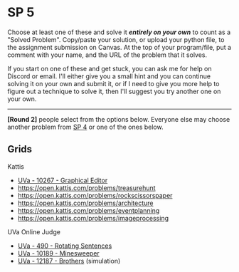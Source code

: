 # SP 5

Choose at least one of these and solve it ***entirely on your own*** to count as a "Solved Problem". Copy/paste your solution, or upload your python file, to the assignment submission on Canvas. At the top of your program/file, put a comment with your name, and the URL of the problem that it solves.

If you start on one of these and get stuck, you can ask me for help on Discord or email. I'll either give you a small hint and you can continue solving it on your own and submit it, or if I need to give you more help to figure out a technique to solve it, then I'll suggest you try another one on your own.

<hr>

**[Round 2]** people select from the options below. Everyone else may choose another problem from [SP 4](sp4.md) or one of the ones below.

## Grids

Kattis

- [UVa - 10267 - Graphical Editor](https://onlinejudge.org/index.php?option=onlinejudge&Itemid=8&page=show_problem&problem=1208)
- https://open.kattis.com/problems/treasurehunt
- https://open.kattis.com/problems/rockscissorspaper
- https://open.kattis.com/problems/architecture
- https://open.kattis.com/problems/eventplanning
- https://open.kattis.com/problems/imageprocessing

UVa Online Judge 

- [UVa - 490 - Rotating Sentences](https://onlinejudge.org/index.php?option=com_onlinejudge&Itemid=8&category=6&page=show_problem&problem=431)
- [UVa - 10189 - Minesweeper](https://onlinejudge.org/index.php?option=com_onlinejudge&Itemid=8&category=24&page=show_problem&problem=1130)
- [UVa - 12187 - Brothers](https://onlinejudge.org/index.php?option=onlinejudge&Itemid=8&page=show_problem&problem=3339) (simulation)

